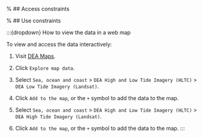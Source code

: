 % ## Access constraints

% ## Use constraints

:::{dropdown} How to view the data in a web map

To view and access the data interactively:
1) Visit [DEA Maps](https://maps.dea.ga.gov.au).

2) Click `Explore map data`.

3) Select `Sea, ocean and coast` > `DEA High and Low Tide Imagery (HLTC)` > `DEA Low Tide Imagery (Landsat)`. 
4) Click `Add to the map`, or the `+` symbol to add the data to the map.

5) Select `Sea, ocean and coast` > `DEA High and Low Tide Imagery (HLTC)` > `DEA High Tide Imagery (Landsat)`. 
6) Click `Add to the map`, or the `+` symbol to add the data to the map.
:::

